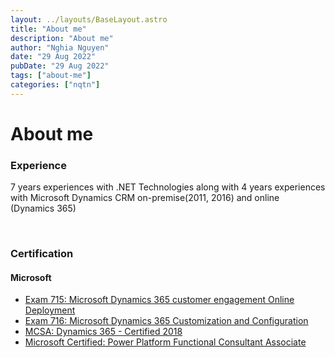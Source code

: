 ```yaml
---
layout: ../layouts/BaseLayout.astro
title: "About me"
description: "About me"
author: "Nghia Nguyen"
date: "29 Aug 2022"
pubDate: "29 Aug 2022"
tags: ["about-me"]
categories: ["nqtn"]
---
```


# About me

### Experience

7 years experiences with .NET Technologies along with 4 years experiences with Microsoft Dynamics CRM on-premise(2011, 2016) and online (Dynamics 365)

<br/>

### Certification
#### Microsoft
+ [Exam 715: Microsoft Dynamics 365 customer engagement Online Deployment](https://www.credly.com/earner/earned/badge/bc057fbd-4df4-4393-ba91-6fc759a57291)
+ [Exam 716: Microsoft Dynamics 365 Customization and Configuration](https://www.credly.com/earner/earned/badge/b7ffd52e-b1ed-4b15-af0a-9b857c429bc1)
+ [MCSA: Dynamics 365 - Certified 2018](https://www.credly.com/earner/earned/badge/1daf3503-9d08-49b6-859a-911f1c061968)
+ [Microsoft Certified: Power Platform Functional Consultant Associate](https://www.credly.com/earner/earned/badge/e9319703-8a9b-4828-96c2-db341dd004b9)
